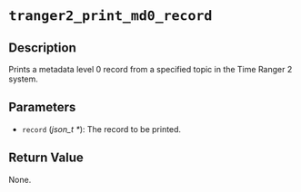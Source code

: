 # `tranger2_print_md0_record`

## Description
Prints a metadata level 0 record from a specified topic in the Time Ranger 2 system.

## Parameters
- `record` (*json_t \**): The record to be printed.

## Return Value
None.
